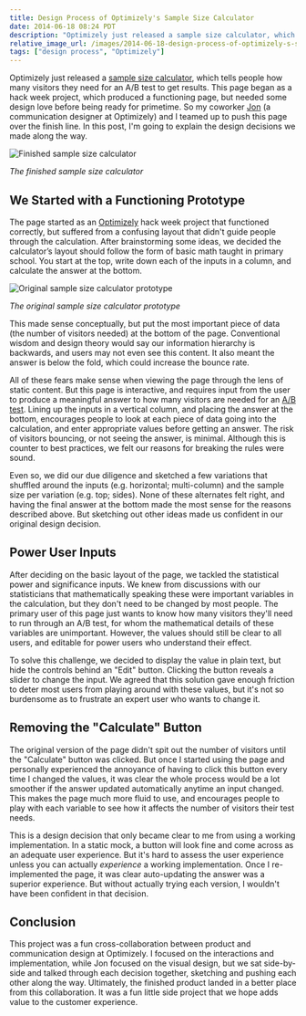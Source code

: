 ```yaml
---
title: Design Process of Optimizely's Sample Size Calculator
date: 2014-06-18 08:24 PDT
description: "Optimizely just released a sample size calculator, which tells people how many visitors they need for an A/B test to get results. This page began as a hack week project, which produced a functioning page, but needed some design love before being ready for primetime. In this post, I'm going to explain the design decisions we made along the way."
relative_image_url: /images/2014-06-18-design-process-of-optimizely-s-sample-size-calculator/calculator-done.png
tags: ["design process", "Optimizely"]
---
```


Optimizely just released a [sample size calculator](https://www.optimizely.com/resources/sample-size-calculator), which tells people how many visitors they need for an A/B test to get results. This page began as a hack week project, which produced a functioning page, but needed some design love before being ready for primetime. So my coworker [Jon](http://jonsaquing.com/) (a communication designer at Optimizely) and I teamed up to push this page over the finish line. In this post, I'm going to explain the design decisions we made along the way.

![Finished sample size calculator](http://jlzych.com/images/2014-06-18-design-process-of-optimizely-s-sample-size-calculator/calculator-done.png)

_The finished sample size calculator_

## We Started with a Functioning Prototype

The page started as an [Optimizely](https://www.optimizely.com) hack week project that functioned correctly, but suffered from a confusing layout that didn't guide people through the calculation. After brainstorming some ideas, we decided the calculator’s layout should follow the form of basic math taught in primary school. You start at the top, write down each of the inputs in a column, and calculate the answer at the bottom.

![Original sample size calculator prototype](http://jlzych.com/images/2014-06-18-design-process-of-optimizely-s-sample-size-calculator/calculator-proto.png)

_The original sample size calculator prototype_

This made sense conceptually, but put the most important piece of data (the number of visitors needed) at the bottom of the page. Conventional wisdom and design theory would say our information hierarchy is backwards, and users may not even see this content. It also meant the answer is below the fold, which could increase the bounce rate.

All of these fears make sense when viewing the page through the lens of static content. But this page is interactive, and requires input from the user to produce a meaningful answer to how many visitors are needed for an [A/B test](https://www.optimizely.com/ab-testing). Lining up the inputs in a vertical column, and placing the answer at the bottom, encourages people to look at each piece of data going into the calculation, and enter appropriate values before getting an answer. The risk of visitors bouncing, or not seeing the answer, is minimal. Although this is counter to best practices, we felt our reasons for breaking the rules were sound.

Even so, we did our due diligence and sketched a few variations that shuffled around the inputs (e.g. horizontal; multi-column) and the sample size per variation (e.g. top; sides). None of these alternates felt right, and having the final answer at the bottom made the most sense for the reasons described above. But sketching out other ideas made us confident in our original design decision.

## Power User Inputs

After deciding on the basic layout of the page, we tackled the statistical power and significance inputs. We knew from discussions with our statisticians that mathematically speaking these were important variables in the calculation, but they don't need to be changed by most people. The primary user of this page just wants to know how many visitors they'll need to run through an A/B test, for whom the mathematical details of these variables are unimportant. However, the values should still be clear to all users, and editable for power users who understand their effect.

To solve this challenge, we decided to display the value in plain text, but hide the controls behind an "Edit" button. Clicking the button reveals a slider to change the input. We agreed that this solution gave enough friction to deter most users from playing around with these values, but it's not so burdensome as to frustrate an expert user who wants to change it.

## Removing the "Calculate" Button

The original version of the page didn't spit out the number of visitors until the "Calculate" button was clicked. But once I started using the page and personally experienced the annoyance of having to click this button every time I changed the values, it was clear the whole process would be a lot smoother if the answer updated automatically anytime an input changed. This makes the page much more fluid to use, and encourages people to play with each variable to see how it affects the number of visitors their test needs.

This is a design decision that only became clear to me from using a working implementation. In a static mock, a button will look fine and come across as an adequate user experience. But it's hard to assess the user experience unless you can actually *experience* a working implementation. Once I re-implemented the page, it was clear auto-updating the answer was a superior experience. But without actually trying each version, I wouldn't have been confident in that decision.

## Conclusion

This project was a fun cross-collaboration between product and communication design at Optimizely. I focused on the interactions and implementation, while Jon focused on the visual design, but we sat side-by-side and talked through each decision together, sketching and pushing each other along the way. Ultimately, the finished product landed in a better place from this collaboration. It was a fun little side project that we hope adds value to the customer experience.
